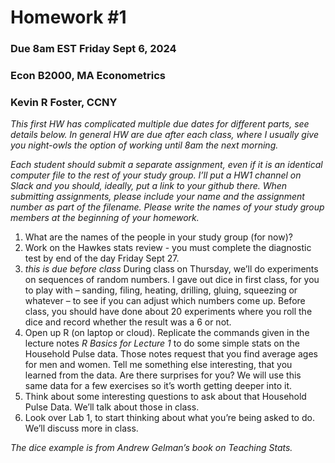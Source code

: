 Homework \#1
================

### Due 8am EST Friday Sept 6, 2024

### Econ B2000, MA Econometrics

### Kevin R Foster, CCNY

*This first HW has complicated multiple due dates for different parts,
see details below. In general HW are due after each class, where I
usually give you night-owls the option of working until 8am the next
morning.*

*Each student should submit a separate assignment, even if it is an
identical computer file to the rest of your study group. I’ll put a HW1
channel on Slack and you should, ideally, put a link to your github
there. When submitting assignments, please include your name and the
assignment number as part of the filename. Please write the names of
your study group members at the beginning of your homework.*

1.  What are the names of the people in your study group (for now)?
2.  Work on the Hawkes stats review - you must complete the diagnostic
    test by end of the day Friday Sept 27.
3.  *this is due before class* During class on Thursday, we’ll do
    experiments on sequences of random numbers. I gave out dice in first
    class, for you to play with – sanding, filing, heating, drilling,
    gluing, squeezing or whatever – to see if you can adjust which
    numbers come up. Before class, you should have done about 20
    experiments where you roll the dice and record whether the result
    was a 6 or not.
4.  Open up R (on laptop or cloud). Replicate the commands given in the
    lecture notes *R Basics for Lecture 1* to do some simple stats on
    the Household Pulse data. Those notes request that you find average
    ages for men and women. Tell me something else interesting, that you
    learned from the data. Are there surprises for you? We will use this
    same data for a few exercises so it’s worth getting deeper into it.
5.  Think about some interesting questions to ask about that Household
    Pulse Data. We’ll talk about those in class.
6.  Look over Lab 1, to start thinking about what you’re being asked to
    do. We’ll discuss more in class.

*The dice example is from Andrew Gelman’s book on Teaching Stats.*
